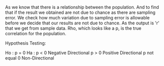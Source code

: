 As we know that there is a relationship between the population. And to find that if the result we obtained are not due to chance as there are sampling error.
We check how much variation due to sampling error is allowable before we decide that our results are not due to chance.
As the output is 'r' that we get from sample data.
Rho, which looks like a p, is the true correlation for the population. 

Hypothesis Testing:

Ho : p = 0
Ha : p < 0          Negative Directional
     p > 0          Positive Directional
     p not equal 0  Non-Directional